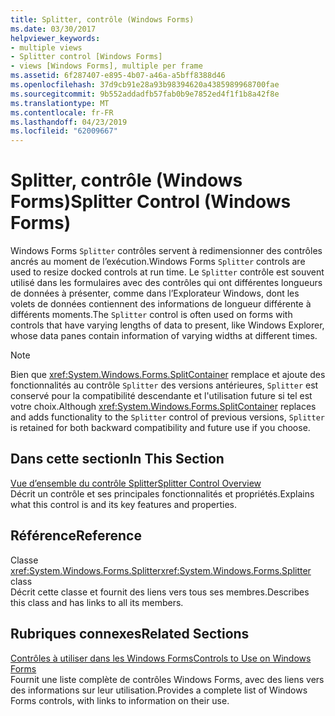 ```yaml
---
title: Splitter, contrôle (Windows Forms)
ms.date: 03/30/2017
helpviewer_keywords:
- multiple views
- Splitter control [Windows Forms]
- views [Windows Forms], multiple per frame
ms.assetid: 6f287407-e895-4b07-a46a-a5bff8388d46
ms.openlocfilehash: 37d9cb91e28a93b98394620a4385989968700fae
ms.sourcegitcommit: 9b552addadfb57fab0b9e7852ed4f1f1b8a42f8e
ms.translationtype: MT
ms.contentlocale: fr-FR
ms.lasthandoff: 04/23/2019
ms.locfileid: "62009667"
---
```

# <a name="splitter-control-windows-forms"></a><span data-ttu-id="b13bc-102">Splitter, contrôle (Windows Forms)</span><span class="sxs-lookup"><span data-stu-id="b13bc-102">Splitter Control (Windows Forms)</span></span>
<span data-ttu-id="b13bc-103">Windows Forms `Splitter` contrôles servent à redimensionner des contrôles ancrés au moment de l’exécution.</span><span class="sxs-lookup"><span data-stu-id="b13bc-103">Windows Forms `Splitter` controls are used to resize docked controls at run time.</span></span> <span data-ttu-id="b13bc-104">Le `Splitter` contrôle est souvent utilisé dans les formulaires avec des contrôles qui ont différentes longueurs de données à présenter, comme dans l’Explorateur Windows, dont les volets de données contiennent des informations de longueur différente à différents moments.</span><span class="sxs-lookup"><span data-stu-id="b13bc-104">The `Splitter` control is often used on forms with controls that have varying lengths of data to present, like Windows Explorer, whose data panes contain information of varying widths at different times.</span></span>  
  
> [!NOTE]
>  <span data-ttu-id="b13bc-105">Bien que <xref:System.Windows.Forms.SplitContainer> remplace et ajoute des fonctionnalités au contrôle `Splitter` des versions antérieures, `Splitter` est conservé pour la compatibilité descendante et l'utilisation future si tel est votre choix.</span><span class="sxs-lookup"><span data-stu-id="b13bc-105">Although <xref:System.Windows.Forms.SplitContainer> replaces and adds functionality to the `Splitter` control of previous versions, `Splitter` is retained for both backward compatibility and future use if you choose.</span></span>  
  
## <a name="in-this-section"></a><span data-ttu-id="b13bc-106">Dans cette section</span><span class="sxs-lookup"><span data-stu-id="b13bc-106">In This Section</span></span>  
 [<span data-ttu-id="b13bc-107">Vue d’ensemble du contrôle Splitter</span><span class="sxs-lookup"><span data-stu-id="b13bc-107">Splitter Control Overview</span></span>](splitter-control-overview-windows-forms.md)  
 <span data-ttu-id="b13bc-108">Décrit un contrôle et ses principales fonctionnalités et propriétés.</span><span class="sxs-lookup"><span data-stu-id="b13bc-108">Explains what this control is and its key features and properties.</span></span>  
  
## <a name="reference"></a><span data-ttu-id="b13bc-109">Référence</span><span class="sxs-lookup"><span data-stu-id="b13bc-109">Reference</span></span>  
 <span data-ttu-id="b13bc-110">Classe <xref:System.Windows.Forms.Splitter></span><span class="sxs-lookup"><span data-stu-id="b13bc-110"><xref:System.Windows.Forms.Splitter> class</span></span>  
 <span data-ttu-id="b13bc-111">Décrit cette classe et fournit des liens vers tous ses membres.</span><span class="sxs-lookup"><span data-stu-id="b13bc-111">Describes this class and has links to all its members.</span></span>  
  
## <a name="related-sections"></a><span data-ttu-id="b13bc-112">Rubriques connexes</span><span class="sxs-lookup"><span data-stu-id="b13bc-112">Related Sections</span></span>  
 [<span data-ttu-id="b13bc-113">Contrôles à utiliser dans les Windows Forms</span><span class="sxs-lookup"><span data-stu-id="b13bc-113">Controls to Use on Windows Forms</span></span>](controls-to-use-on-windows-forms.md)  
 <span data-ttu-id="b13bc-114">Fournit une liste complète de contrôles Windows Forms, avec des liens vers des informations sur leur utilisation.</span><span class="sxs-lookup"><span data-stu-id="b13bc-114">Provides a complete list of Windows Forms controls, with links to information on their use.</span></span>
